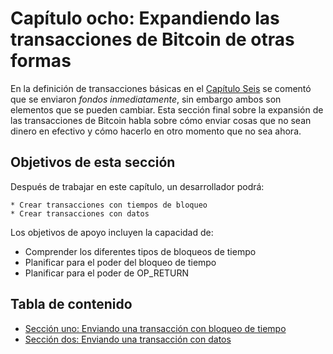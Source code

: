 # Capítulo ocho: Expandiendo las transacciones de Bitcoin de otras formas

En la definición de transacciones básicas en el [Capítulo Seis](06_0_Expanding_Bitcoin_Transactions_Multisigs.md) se comentó que se enviaron _fondos_ _inmediatamente_, sin embargo ambos son elementos que se pueden cambiar. Esta sección final sobre la expansión de las transacciones de Bitcoin habla sobre cómo enviar cosas que no sean dinero en efectivo y cómo hacerlo en otro momento que no sea ahora.

## Objetivos de esta sección

Después de trabajar en este capítulo, un desarrollador podrá:

    * Crear transacciones con tiempos de bloqueo
    * Crear transacciones con datos

Los objetivos de apoyo incluyen la capacidad de:

   * Comprender los diferentes tipos de bloqueos de tiempo
   * Planificar para el poder del bloqueo de tiempo
   * Planificar para el poder de OP_RETURN

## Tabla de contenido

   * [Sección uno: Enviando una transacción con bloqueo de tiempo](08_1_Enviando_una_Transaccion_con_Bloqueo_de_Tiempo.md)
   * [Sección dos: Enviando una transacción con datos](08_2_Enviando_una_Transaccion_con_Datos.md)
